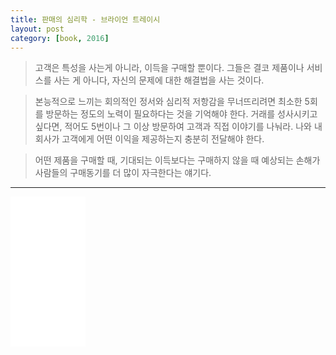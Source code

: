 ```yaml
---
title: 판매의 심리학 - 브라이언 트레이시
layout: post
category: [book, 2016]
--- 
```


> 고객은 특성을 사는게 아니라, 이득을 구매할 뿐이다.
> 그들은 결코 제품이나 서비스를 사는 게 아니다, 자신의 문제에 대한 해결법을 사는 것이다.

>  본능적으로 느끼는 회의적인 정서와 심리적 저항감을 무너뜨리려면 최소한 5회를 방문하는 정도의 노력이 필요하다는 것을 기억해야 한다. 거래를 성사시키고 싶다면, 적어도 5번이나 그 이상 방문하여 고객과 직접 이야기를 나눠라. 나와 내 회사가 고객에게 어떤 이익을 제공하는지 충분히 전달해야 한다.

> 어떤 제품을 구매할 때, 기대되는 이득보다는 구매하지 않을 때 예상되는 손해가 사람들의 구매동기를 더 많이 자극한다는 얘기다.



---

<iframe style="width:120px;height:240px;" marginwidth="0" marginheight="0" scrolling="no" frameborder="0" src="//ws-na.amazon-adsystem.com/widgets/q?ServiceVersion=20070822&OneJS=1&Operation=GetAdHtml&MarketPlace=US&source=ac&ref=qf_sp_asin_til&ad_type=product_link&tracking_id=bebetem-20&marketplace=amazon&region=US&placement=0785288066&asins=0785288066&linkId=cbdb9a32f47663ea36c882286b7bcc48&show_border=false&link_opens_in_new_window=true&price_color=333333&title_color=0066c0&bg_color=ffffff">
    </iframe>